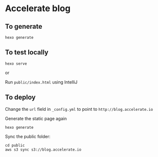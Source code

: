 # Accelerate blog

## To generate

```
hexo generate
```

## To test locally

```
hexo serve
```

or

Run `public/index.html` using IntelliJ

## To deploy

Change the `url` field in `_config.yml` to point to `http://blog.accelerate.io`

Generate the static page again
```
hexo generate
```

Sync the public folder:

```
cd public
aws s3 sync s3://blog.accelerate.io
```